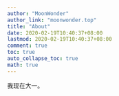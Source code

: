 ```yaml
---
author: "MoonWonder"
author_link: "moonwonder.top"
title: "About"
date: 2020-02-19T10:40:37+08:00
lastmod: 2020-02-19T10:40:37+08:00
comment: true
toc: true
auto_collapse_toc: true
math: true
---
```


<!--more-->

我现在大一。

